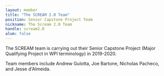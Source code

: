 ```yaml
---
layout: member
title: "The SCREAM 2.0 Team"
position: Senior Capstone Project Team
nickname: The Scream 2.0 Team
handle: scream2.0
alum: false
---
```

The SCREAM team is carrying out their Senior Capstone Project
(Major Qualifying Project in WPI terminology) in 2019-2020.

Team members include Andrew Gulotta, Joe Bartone, Nicholas Pacheco, and Jesse d'Almeida.
